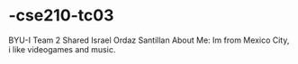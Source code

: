 # -cse210-tc03
BYU-I Team 2
Shared Israel Ordaz Santillan
About Me: Im from Mexico City, i like videogames and music. 
